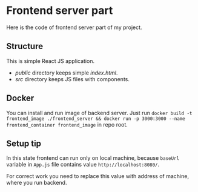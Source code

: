 # Frontend server part

Here is the code of frontend server part of my project.

## Structure

This is simple React JS application. 
- *public* directory keeps simple *index.html*. 
- *src* directory keeps JS files with components.

## Docker
You can install and run image of backend server.
Just run `docker build -t frontend_image ./frontend_server && docker run -p 3000:3000 --name frontend_container frontend_image` in repo root.

## Setup tip
In this state frontend can run only on local machine, because `baseUrl` variable in `App.js` file contains value `http://localhost:8080/`.

For correct work you need to replace this value with address of machine, where you run backend.
